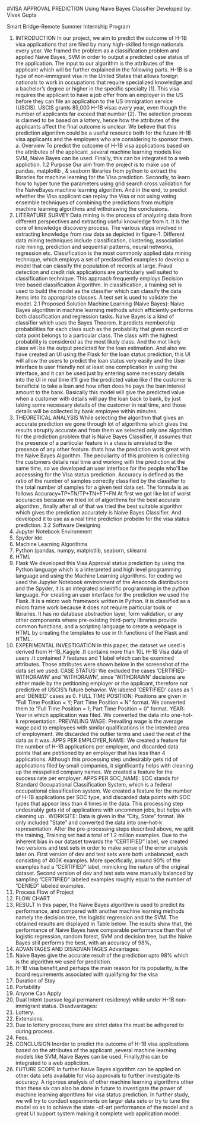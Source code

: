 #VISA APPROVAL PREDICTION
Using Naive Bayes Classifier
Developed by: Vivek Gupta

Smart Bridge-Remote Summer Internship Program
1. INTRODUCTION
In our project, we aim to predict the outcome of H-1B visa applications that
are filed by many high-skilled foreign nationals every year. We framed the problem as a
classification problem and applied Naive Bayes, SVM in order to output a predicted case status
of the application. The input to our algorithm is the attributes of the applicant which will be
further explained in the following parts.
H-1B is a type of non-immigrant visa in the United States that allows foreign
nationals to work in occupations that require specialized knowledge and a bachelor’s degree or
higher in the specific specialty [1]. This visa requires the applicant to have a job offer from an
employer in the US before they can file an application to the US immigration service (USCIS).
USCIS grants 85,000 H-1B visas every year, even though the number of applicants far exceed
that number [2]. The selection process is claimed to be based on a lottery, hence how the
attributes of the applicants affect the final outcome is unclear. We believe that this prediction
algorithm could be a useful resource both for the future H-1B visa applicants and the employers
who are considering to sponsor them.
a. Overview
To predict the outcome of H-1B visa applications based on the attributes of the
applicant ,several machine learning models like SVM, Naive Bayes can be used. Finally, this
can be integrated to a web appliction.
1.2 Purpose
Our aim from the project is to make use of pandas, matplotlib , & seaborn libraries from
python to extract the libraries for machine learning for the Visa prediction.
Secondly, to learn how to hyper tune the parameters using grid search cross validation for the
NaiveBayes machine learning algorithm.
And in the end, to predict whether the Visa applicant can replay the Visa or not using voting
ensemble techniques of combining the predictions from multiple machine learning algorithms
and withdrawing the conclusions.
2. LITERATURE SURVEY
Data mining is the process of analyzing data from different perspectives and extracting
useful knowledge from it. It is the core of knowledge discovery process. The various steps
involved in extracting knowledge from raw data as depicted in figure-1. Different data mining
techniques include classification, clustering, association rule mining, prediction and sequential
patterns, neural networks, regression etc. Classification is the most commonly applied data
mining technique, which employs a set of preclassified examples to develop a model that can
classify the population of records at large. Fraud detection and credit risk applications are
particularly well suited to classification technique. This approach frequently employs Decision
tree based classification Algorithm. In classification, a training set is used to build the model as
the classifier which can classify the data items into its appropriate classes.
A test set is used to validate the model.
2.1 Proposed Solution
Machine Learning (Naive Bayes):
Naive Bayes algorithm in machine learning methods which efficiently performs both
classification and regression tasks. Naive Bayes is a kind of classifier which uses the Bayes
Theorem. It predicts membership probabilities for each class such as the probability that given
record or data point belongs to a particular class. The class with the highest probability is
considered as the most likely class. And the mot likely class will be the output predicted for the
loan estimation.
And also we have created an UI using the Flask for the loan status prediction, this UI will
allow the users to predict the loan status very easily and the User interface is user friendly not at
least one complication in using the interface, and it can be used just by entering some necessary
details into the UI in real time it'll give the predicted value like if the customer is beneficial to
take a loan and how often does he pays the loan interest amount to the bank.
Basically this model will give the predicted value when a customer with details will pay
the loan back to bank, by just taking some necessary details of the customer in real time, and
those details will be collected by bank employee within minutes.
3. THEORETICAL ANALYSIS
While selecting the algorithm that gives an accurate prediction we gone through lot of
algorithms which gives the results abruptly accurate and from them we selected only one
algorithm for the prediction problem that is Naive Bayes Classifier, it assumes that the presence
of a particular feature in a class is unrelated to the presence of any other feature.
thats how the prediction work great with the Naive Bayes Algorithm.
The peculiarity of this problem is collecting the customers details real time and working
with the prediction at the same time, so we developed an user interface for the people who'll be
accesssing for the Visa status prediction. Accuracy is defined as the ratio of the number of
samples correctly classified by the classifier to the total number of samples for a given test data
set. The formula is as follows
Accuracy=TP+TN/TP+TN+FT+FN
At first we got like lot of worst accuracies because we tried lot of algorithms for the best
accurate algorithm , finally after all of that we tried the best suitable algorithm which gives the
prediction accurately is Naive Bayes Classifier. And developed it to use as a real time prediction
probelm for the visa status prediction.
3.2 Software Designing
1. Jupyter Notebook Environment
2. Spyder Ide
3. Machine Learning Algorithms
4. Python (pandas, numpy, matplotlib, seaborn, sklearn)
5. HTML
6. Flask
We developed this Visa Approval status prediction by using the Python language which is
a interpreted and high level programming language and using the Machine Learning algorithms.
for coding we used the Jupyter Notebook environment of the Anaconda distributions and the
Spyder, it is an integrated scientific programming in the python language.
For creating an user interface for the prediction we used the Flask. It is a micro web
framework written in Python. It is classified as a micro frame work because it does not require
particular tools or libraries. It has no database abstraction layer, form validation, or any other
components where pre-existing third-party libraries provide common functions, and a scripting
language to create a webpage is HTML by creating the templates to use in th functions of the
Flask and HTML.
4. EXPERIMENTAL INVESTIGATION
In this paper, the dataset we used is derived from H-1B_Kaggle .It contains more than
10L H-1B Visa data of users .It contained 7 features and 1 label which can be examined
attributes. Those attributes were shown below in the screenshot of the data set we used.
CASE STATUS: We excluded the cases ’CERTIFIED-WITHDRAWN’ and ’WITHDRAWN’,
since ’WITHDRAWN’ decisions are either made by the petitioning employer or the applicant,
therefore not predictive of USCIS’s future behavior. We labeled ’CERTIFIED’ cases as 1 and
’DENIED’ cases as 0.
FULL TIME POSITION: Positions are given in ”Full Time Position = Y; Part Time Position =
N” format. We converted them to ”Full Time Position = 1; Part Time Position = 0” format.
YEAR: Year in which application was filed. We converted the data into one-hot-k representation.
PREVAILING WAGE: Prevailing wage is the average wage paid to employees with similar
qualifications in the intended area of employment. We discarded the outlier terms and used the
rest of the data as it was. APPS PER
EMPLOYER_NAME: We created a feature for the number of H-1B applications per employer,
and discarded data points that are petitioned by an employer that has less than 4 applications.
Although this processing step undesirably gets rid of applications filed by small companies, it
significantly helps with cleaning up the misspelled company names.
We created a feature for the success rate per employer. APPS PER
SOC_NAME: SOC stands for Standard Occupational Classification System, which is a federal
occupational classification system. We created a feature for the number of H-1B applications per
SOC type, and discarded data points with SOC types that appear less than 4 times in the data.
This processing step undesirably gets rid of applications with uncommon jobs, but helps with
cleaning up .
WORKSITE: Data is given in the ”City, State” format. We only included ”State” and converted
the data
into one-hot-k representation.
After the pre-processing steps described above, we split the training, Training set had a total of
1.2 million examples. Due to the inherent bias in our dataset towards the ”CERTIFIED” label,
we created two versions and test sets in order to make sense of the error analysis later on. First
version of dev and test sets were both unbalanced, each consisting of 400K examples. More
specifically, around 90% of the examples had a ”CERTIFIED” label, mimicking the nature of the
original dataset. Second version of dev and test sets were manually balanced by sampling
”CERTIFIED” labeled examples roughly equal to the number of ”DENIED” labeled examples.
5. Process Flow of Project
6. FLOW CHART
7. RESULT
In this paper, the Naive Bayes algorithm is used to predict its performance, and compared
with another machine learning methods namely the decision tree, the logistic regression and the
SVM. The obtained results are displayed in Table below. The results show that, the performance
of Naive Bayes have comparable performance than that of logistic regression, random forest,
SVM and decision tree, but the Naive Bayes still performs the best, with an accuracy of 98%,
8. ADVANTAGES AND DISADVANTAGES
Advantages:
1. Naive Bayes give the accurate result of the prediction upto 98% which is the algorithm
we used for prediction.
2. H-1B visa benefit,and perhaps the main reason for its popularity, is the board
requirements associated with qualifying for the visa
3. Duration of Stay
4. Portability
5. Anyone Can Apply
6. Dual Intent (pursue legal permanent residency) while under H-1B non-immigrant status.
Disadvantages:
1. Lottery.
2. Extensions.
3. Due to lottery process,there are strict dates the must be adhgered to during process.
4. Fees.
9. CONCLUSION
Inorder to predict the outcome of H-1B visa applications based on the attributes of the
applicant ,several machine learning models like SVM, Naive Bayes can be used.
Finally,this can be integrated to a web appliction.
10. FUTURE SCOPE
In further Naive Bayes algorithm can be applied on other data sets available for visa approvals to
further investigate its accuracy. A rigorous analysis of other machine learning algorithms other
than these six can also be done in future to investigate the power of machine learning algorithms
for visa status prediction. In further study, we will try to conduct experiments on larger data sets
or try to tune the model so as to achieve the state -of-art performance of the model and a great
UI support system making it complete web application model.
